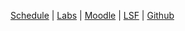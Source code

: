 
<p><a href="{{ site.baseurl }}/classes/ss2017/user-centered-web-technology/schedule">Schedule</a>
| <a href="{{ site.baseurl }}/classes/ss2017/user-centered-web-technology/labs">Labs</a>
| <a href="https://moodle.htw-berlin.de/course/view.php?id=12518">Moodle</a>
| <a href="https://lsf.htw-berlin.de/qisserver/rds?state=wsearchv&search=2&veranstaltung.veranstid=126402">LSF</a>
| <a href="https://github.com/htw-imi-ucd">Github</a>

</p>
